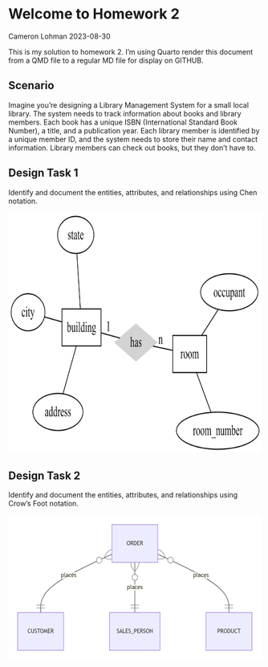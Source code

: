 # Welcome to Homework 2
Cameron Lohman
2023-08-30

This is my solution to homework 2. I’m using Quarto render this document
from a QMD file to a regular MD file for display on GITHUB.

## Scenario

Imagine you’re designing a Library Management System for a small local
library. The system needs to track information about books and library
members. Each book has a unique ISBN (International Standard Book
Number), a title, and a publication year. Each library member is
identified by a unique member ID, and the system needs to store their
name and contact information. Library members can check out books, but
they don’t have to.

## Design Task 1

Identify and document the entities, attributes, and relationships using
Chen notation.

<div>

<div>

<img src="README_files\figure-commonmark\dot-figure-1.png"
style="width:7in;height:5in" />

</div>

</div>

## Design Task 2

Identify and document the entities, attributes, and relationships using
Crow’s Foot notation.

<img src="README_files\figure-commonmark\mermaid-figure-1.png"
style="width:5.72in;height:3.02in" />
